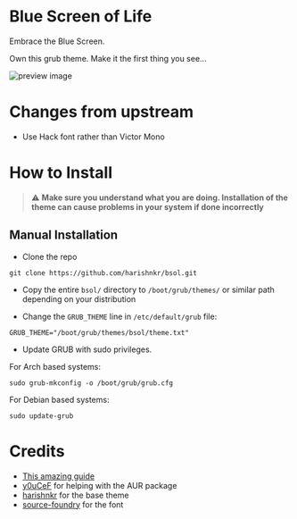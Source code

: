 # Blue Screen of Life

Embrace the Blue Screen.

Own this grub theme. Make it the first thing you see...

![preview image](preview.png)

# Changes from upstream
* Use Hack font rather than Victor Mono

# How to Install

> :warning: **Make sure you understand what you are doing. Installation of the theme can cause problems in your system if done incorrectly**

## Manual Installation

- Clone the repo

```
git clone https://github.com/harishnkr/bsol.git
```

- Copy the entire `bsol/` directory to `/boot/grub/themes/` or similar path depending on your distribution

- Change the `GRUB_THEME` line in `/etc/default/grub` file:

```
GRUB_THEME="/boot/grub/themes/bsol/theme.txt"
```
- Update GRUB with sudo privileges.

For Arch based systems:

```
sudo grub-mkconfig -o /boot/grub/grub.cfg
```


For Debian based systems:

```
sudo update-grub
```

# Credits


- [This amazing guide](http://wiki.rosalab.ru/en/index.php/Grub2_theme_tutorial)
- [y0uCeF](https://github.com/y0uCeF) for helping with the AUR package
- [harishnkr](https://github.com/harishnkr/bsol) for the base theme
- [source-foundry](https://github.com/source-foundry/Hack) for the font

